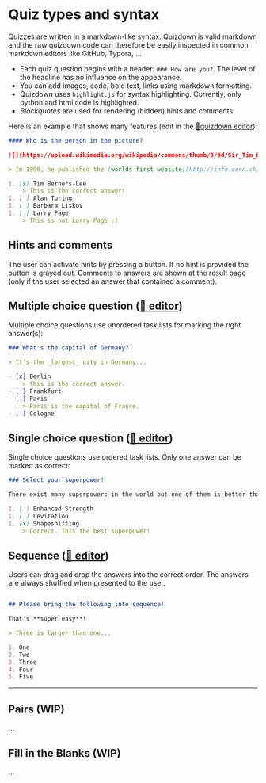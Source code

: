 # Quiz types and syntax


Quizzes are written in a markdown-like syntax. Quizdown is valid markdown and the raw quizdown code 
can therefore be easily inspected in common markdown editors like GitHub, Typora, ...

- Each quiz question begins with a header: `### How are you?`. The level of the headline has no influence on the appearance. 
- You can add images, code, bold text, links using markdown formatting. 
- Quizdown uses `highlight.js` for syntax highlighting. Currently, only python and html code is highlighted.
- *Blockquotes* are used for rendering (hidden) hints and comments. 

Here is an example that shows many features (edit in the [🚀quizdown editor](https://bonartm.github.io/quizdown-live-editor/?code=%23%23%23%23%20Who%20is%20the%20person%20in%20the%20picture%3F%0A%0A!%5B%5D(https%3A%2F%2Fupload.wikimedia.org%2Fwikipedia%2Fcommons%2Fthumb%2F9%2F9d%2FSir_Tim_Berners-Lee.jpg%2F330px-Sir_Tim_Berners-Lee.jpg)%0A%0A%3E%20In%201990%2C%20he%20published%20the%20%5Bworlds%20first%20website%5D(http%3A%2F%2Finfo.cern.ch%2Fhypertext%2FWWW%2FTheProject.html).%0A%0A1.%20%5Bx%5D%20Tim%20Berners-Lee%0A%20%20%20%20%3E%20This%20is%20the%20correct%20answer!%0A1.%20%5B%20%5D%20Alan%20Turing%0A1.%20%5B%20%5D%20Barbara%20Liskov%0A1.%20%5B%20%5D%20Larry%20Page%0A%20%20%20%20%3E%20This%20is%20not%20Larry%20Page%20%3B)):

```markdown
#### Who is the person in the picture?

![](https://upload.wikimedia.org/wikipedia/commons/thumb/9/9d/Sir_Tim_Berners-Lee.jpg/330px-Sir_Tim_Berners-Lee.jpg)

> In 1990, he published the [worlds first website](http://info.cern.ch/hypertext/WWW/TheProject.html).

1. [x] Tim Berners-Lee
    > This is the correct answer!
1. [ ] Alan Turing
1. [ ] Barbara Liskov
1. [ ] Larry Page
    > This is not Larry Page ;)
```

## Hints and comments

The user can activate hints by pressing a button. If no hint is provided the button is grayed out. 
Comments to answers are shown at the result page (only if the user selected an answer that contained a comment).

## Multiple choice question ([🚀 editor](https://bonartm.github.io/quizdown-live-editor/?code=%23%23%23%20What%27s%20the%20capital%20of%20Germany%3F%0A%0A%3E%20It%27s%20the%20_largest_%20city%20in%20Germany...%0A%0A-%20%5Bx%5D%20Berlin%0A%20%20%20%20%3E%20this%20is%20the%20correct%20answer.%0A-%20%5B%20%5D%20Frankfurt%0A-%20%5B%20%5D%20Paris%0A%20%20%20%20%3E%20Paris%20is%20the%20capital%20of%20France.%0A-%20%5B%20%5D%20Cologne))

Multiple choice questions use unordered task lists for marking the right answer(s):

```markdown
### What's the capital of Germany?

> It's the _largest_ city in Germany...

- [x] Berlin
    > this is the correct answer.
- [ ] Frankfurt
- [ ] Paris
    > Paris is the capital of France.
- [ ] Cologne
```

## Single choice question  ([🚀 editor](https://bonartm.github.io/quizdown-live-editor/?code=%23%23%23%20Select%20your%20superpower!%0A%0AThere%20exist%20many%20superpowers%20in%20the%20world%20but%20one%20of%20them%20is%20better%20than%20everything%20else.%20Do%20you%20find%20it%3F%0A%0A1.%20%5B%20%5D%20Enhanced%20Strength%0A1.%20%5B%20%5D%20Levitation%0A1.%20%5Bx%5D%20Shapeshifting%0A%20%20%20%20%3E%20Correct.%20This%20the%20best%20superpower!))

Single choice questions use ordered task lists. Only one answer can be marked as correct:

```markdown
### Select your superpower!

There exist many superpowers in the world but one of them is better than everything else. Do you find it?

1. [ ] Enhanced Strength
1. [ ] Levitation
1. [x] Shapeshifting
    > Correct. This the best superpower!
```

## Sequence ([🚀 editor](https://bonartm.github.io/quizdown-live-editor/?code=%23%23%20Please%20bring%20the%20following%20into%20sequence!%0A%0AThat%27s%20**super%20easy**!%0A%0A%3E%20Three%20is%20larger%20than%20one...%0A%0A1.%20One%0A2.%20Two%0A3.%20Three%0A4.%20Four%0A5.%20Five))

Users can drag and drop the answers into the correct order. The answers are always shuffled when 
presented to the user. 

```markdown

## Please bring the following into sequence!

That's **super easy**!

> Three is larger than one...

1. One
2. Two
3. Three
4. Four
5. Five
```

---

## Pairs (WIP)

...

## Fill in the Blanks (WIP)

...


